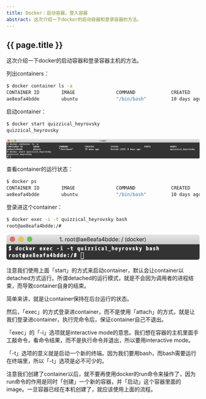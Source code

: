 ```yaml
---
title: Docker：启动容器，登入容器
abstract: 这次介绍一下docker的启动容器和登录容器的方法。
---
```


## {{ page.title }}

这次介绍一下docker的启动容器和登录容器主机的方法。

列出containers：

```bash
$ docker container ls -a
CONTAINER ID        IMAGE               COMMAND             CREATED             STATUS                    PORTS               NAMES
ae8eafa4bdde        ubuntu              "/bin/bash"         10 days ago         Exited (255) 8 days ago                       quizzical_heyrovsky
```

启动container：

```bash
$ docker start quizzical_heyrovsky
quizzical_heyrovsky
```

![](https://raw.githubusercontent.com/liweinan/blogpicbackup/master/data/iTerm2ScreenSnapz006.614e12797d494761945ba0e6bd9ecefe.png)

查看container的运行状态：

```bash
$ docker ps
CONTAINER ID        IMAGE               COMMAND             CREATED             STATUS              PORTS               NAMES
ae8eafa4bdde        ubuntu              "/bin/bash"         10 days ago         Up 5 minutes                            quizzical_heyrovsky
```

登录进这个container：

```bash
$ docker exec -i -t quizzical_heyrovsky bash
root@ae8eafa4bdde:/#
```

![](https://raw.githubusercontent.com/liweinan/blogpicbackup/master/data/iTerm2ScreenSnapz007.ae1b3cca15c0446dacdf1c6b8e64622a.png)

注意我们使用上面「start」的方式来启动container，默认会让container以detached方式运行。所谓detached的运行模式，就是不会因为调用者的进程结束，而导致container自身的结束。

简单来讲，就是让container保持在后台运行的状态。

然后，「exec」的方式登录进container，而不是使用「attach」的方式，就是让我们登录进container，执行完命令后，保证container自己不退出。

「exec」的「-i」选项就是interactive mode的意思。我们想在容器的主机里面手工敲命令，看命令结果，而不是执行命令并退出，所以要用interactive mode。

「-t」选项的意义就是启动一个新的终端。因为我们要用bash，而bash需要运行在终端里，所以「-t」选项是必不可少的。

注意我们创建了container以后，就不要再使用docker的run命令来操作了，因为run命令的作用是同时「创建」一个新的容器，并「启动」这个容器里面的image。一旦容器已经在本机创建了，就应该使用上面的流程。